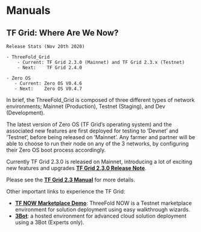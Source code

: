 # Manuals

## TF Grid: Where Are We Now?

```
Release Stats (Nov 20th 2020)

- ThreeFold_Grid
    - Current: TF Grid 2.3.0 (Mainnet) and TF Grid 2.3.x (Testnet)
    - Next:    TF Grid 2.4.0

- Zero OS
   - Current: Zero OS V0.4.6
   - Next:    Zero OS V0.4.7
```

In brief, the ThreeFold_Grid is composed of three different types of network environments; Mainnet (Production), Testnet (Staging), and Dev (Development).

The latest version of Zero OS (TF Grid’s operating system) and the associated new features are first deployed for testing to ‘Devnet’ and ‘Testnet’, before being released on ‘Mainnet’. Any farmer and partner will be able to choose to run their node on any of the 3 networks, by configuring their Zero OS boot process accordingly.

Currently TF Grid 2.3.0 is released on Mainnet, introducing a lot of exciting new features and upgrades [**TF Grid 2.3.0 Release Note**](release_notes_2_3_0).

Please see the [**TF Grid 2.3 Manual**](freeflownation:intro) for more details.

Other important links to experience the TF Grid:

- [**TF NOW Marketplace Demo**](https://marketplace.threefold.io): ThreeFold NOW is a Testnet marketplace environment for solution deployment using easy walkthrough wizards.
- [**3Bot**](https://deploy3bot.grid.tf/threebot_deployer/#/): a hosted environment for advanced cloud solution deployment using a 3Bot (Experts only).